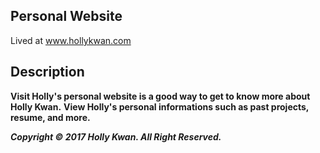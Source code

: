 ## Personal Website ##
Lived at www.hollykwan.com


## Description ##
__Visit Holly's personal website is a good way to get to know more about Holly Kwan.__
__View Holly's personal informations such as past projects, resume, and more.__

___Copyright © 2017 Holly Kwan. All Right Reserved.___
